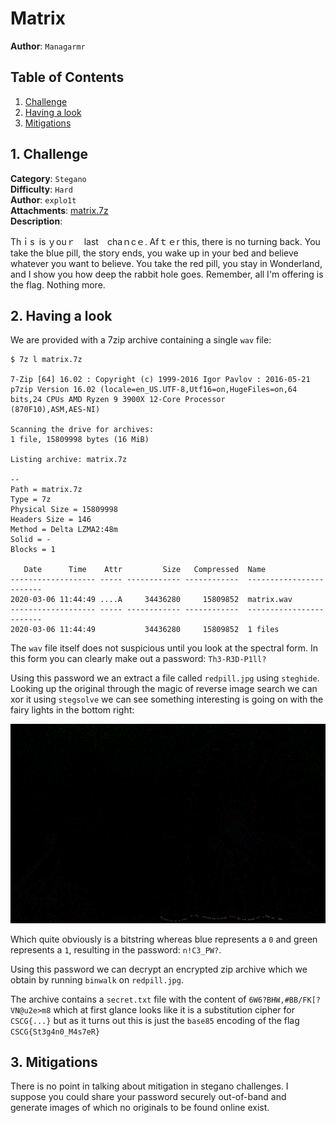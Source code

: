 # Matrix

**Author**: `Managarmr`

## Table of Contents

1. [Challenge](#1-challenge)
2. [Having a look](#2-having-a-look)
3. [Mitigations](#3-mitigations)

## 1. Challenge

**Category**: `Stegano`  
**Difficulty**: `Hard`  
**Author**: `explo1t`  
**Attachments**: [matrix.7z](https://static.allesctf.net/challenges/08fad35b8282bce116d3e01792f30aeb48d9e8250bea190a89bf26dcddc262ad/matrix.7z)  
**Description**:

Thｉs is ｙouｒ last chaｎcｅ. Afｔｅr this, there is no turning back. You take the blue pill, the story ends, you wake up in your bed and believe whatever you want to believe. You take the red pill, you stay in Wonderland, and I show you how deep the rabbit hole goes. Remember, all I'm offering is the flag. Nothing more.

## 2. Having a look

We are provided with a 7zip archive containing a single `wav` file:

```
$ 7z l matrix.7z 

7-Zip [64] 16.02 : Copyright (c) 1999-2016 Igor Pavlov : 2016-05-21
p7zip Version 16.02 (locale=en_US.UTF-8,Utf16=on,HugeFiles=on,64 bits,24 CPUs AMD Ryzen 9 3900X 12-Core Processor             (870F10),ASM,AES-NI)

Scanning the drive for archives:
1 file, 15809998 bytes (16 MiB)

Listing archive: matrix.7z

--
Path = matrix.7z
Type = 7z
Physical Size = 15809998
Headers Size = 146
Method = Delta LZMA2:48m
Solid = -
Blocks = 1

   Date      Time    Attr         Size   Compressed  Name
------------------- ----- ------------ ------------  ------------------------
2020-03-06 11:44:49 ....A     34436280     15809852  matrix.wav
------------------- ----- ------------ ------------  ------------------------
2020-03-06 11:44:49           34436280     15809852  1 files
```

The `wav` file itself does not suspicious until you look at the spectral form.
In this form you can clearly make out a password: `Th3-R3D-P1ll?`

Using this password we an extract a file called `redpill.jpg` using `steghide`.
Looking up the original through the magic of reverse image search we can xor it
using `stegsolve` we can see something interesting is going on with the fairy
lights in the bottom right:

![Fairy lights](xor.png)

Which quite obviously is a bitstring whereas blue represents a `0` and green
represents a `1`, resulting in the password: `n!C3_PW?`.

Using this password we can decrypt an encrypted zip archive which we obtain by
running `binwalk` on `redpill.jpg`.

The archive contains a `secret.txt` file with the content of
`6W6?BHW,#BB/FK[?VN@u2e>m8` which at first glance looks like it is a
substitution cipher for `CSCG{...}` but as it turns out this is just the
`base85` encoding of the flag `CSCG{St3g4n0_M4s7eR}`

## 3. Mitigations

There is no point in talking about mitigation in stegano challenges.
I suppose you could share your password securely out-of-band and generate images
of which no originals to be found online exist.
